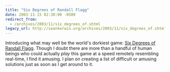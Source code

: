 ```yaml
---
title: "Six Degrees of Randall Flagg"
date: 2003-11-15 02:30:00 -0500
redirect_from:
  - /archives/2003/11/six_degrees_of.shtml
legacy_url: http://seankerwin.org/archives/2003/11/six_degrees_of.shtml
---
```

<p>Introducing what may well be the world's dorkiest game: <a href="flagg.shtml">Six Degrees of Randall Flagg</a>.  Though I doubt there are more than a handful of human beings who could actually <i>play</i> this game at a speed remotely resembling real-time, I find it amusing.  I plan on creating a list of difficult or amusing solutions just as soon as I get around to it.</p>

